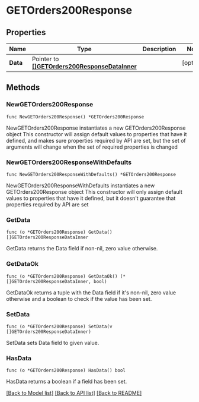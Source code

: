 # GETOrders200Response

## Properties

Name | Type | Description | Notes
------------ | ------------- | ------------- | -------------
**Data** | Pointer to [**[]GETOrders200ResponseDataInner**](GETOrders200ResponseDataInner.md) |  | [optional] 

## Methods

### NewGETOrders200Response

`func NewGETOrders200Response() *GETOrders200Response`

NewGETOrders200Response instantiates a new GETOrders200Response object
This constructor will assign default values to properties that have it defined,
and makes sure properties required by API are set, but the set of arguments
will change when the set of required properties is changed

### NewGETOrders200ResponseWithDefaults

`func NewGETOrders200ResponseWithDefaults() *GETOrders200Response`

NewGETOrders200ResponseWithDefaults instantiates a new GETOrders200Response object
This constructor will only assign default values to properties that have it defined,
but it doesn't guarantee that properties required by API are set

### GetData

`func (o *GETOrders200Response) GetData() []GETOrders200ResponseDataInner`

GetData returns the Data field if non-nil, zero value otherwise.

### GetDataOk

`func (o *GETOrders200Response) GetDataOk() (*[]GETOrders200ResponseDataInner, bool)`

GetDataOk returns a tuple with the Data field if it's non-nil, zero value otherwise
and a boolean to check if the value has been set.

### SetData

`func (o *GETOrders200Response) SetData(v []GETOrders200ResponseDataInner)`

SetData sets Data field to given value.

### HasData

`func (o *GETOrders200Response) HasData() bool`

HasData returns a boolean if a field has been set.


[[Back to Model list]](../README.md#documentation-for-models) [[Back to API list]](../README.md#documentation-for-api-endpoints) [[Back to README]](../README.md)


